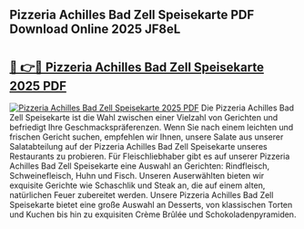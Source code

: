 ## Pizzeria Achilles Bad Zell Speisekarte PDF Download Online 2025 JF8eL

# <h2><a href="http://gc7p1e.nevu.top/?p=Pizzeria+Achilles+Bad+Zell+Speisekarte">🔗 👉🔴 Pizzeria Achilles Bad Zell Speisekarte 2025 PDF</a></h2>

[![Pizzeria Achilles Bad Zell Speisekarte 2025 PDF](https://i.imgur.com/dBaPXMq.png)](http://gc7p1e.nevu.top/?p=Pizzeria+Achilles+Bad+Zell+Speisekarte)
Die Pizzeria Achilles Bad Zell Speisekarte ist die Wahl zwischen einer Vielzahl von Gerichten und befriedigt Ihre Geschmackspräferenzen. Wenn Sie nach einem leichten und frischen Gericht suchen, empfehlen wir Ihnen, unsere Salate aus unserer Salatabteilung auf der Pizzeria Achilles Bad Zell Speisekarte unseres Restaurants zu probieren. Für Fleischliebhaber gibt es auf unserer Pizzeria Achilles Bad Zell Speisekarte eine Auswahl an Gerichten: Rindfleisch, Schweinefleisch, Huhn und Fisch. Unseren Auserwählten bieten wir exquisite Gerichte wie Schaschlik und Steak an, die auf einem alten, natürlichen Feuer zubereitet werden. Unsere Pizzeria Achilles Bad Zell Speisekarte bietet eine große Auswahl an Desserts, von klassischen Torten und Kuchen bis hin zu exquisiten Crème Brûlée und Schokoladenpyramiden.
